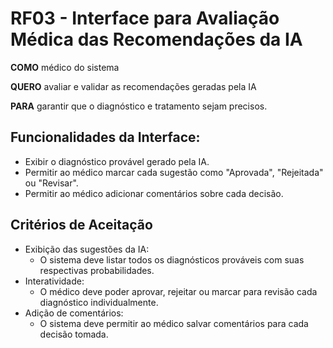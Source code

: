 # RF03 - Interface para Avaliação Médica das Recomendações da IA
**COMO** médico do sistema

**QUERO** avaliar e validar as recomendações geradas pela IA

**PARA** garantir que o diagnóstico e tratamento sejam precisos.

## Funcionalidades da Interface:
  - Exibir o diagnóstico provável gerado pela IA.
  - Permitir ao médico marcar cada sugestão como "Aprovada", "Rejeitada" ou "Revisar".
  - Permitir ao médico adicionar comentários sobre cada decisão.
## Critérios de Aceitação
  - Exibição das sugestões da IA:
    - O sistema deve listar todos os diagnósticos prováveis com suas respectivas probabilidades.
  - Interatividade:
    - O médico deve poder aprovar, rejeitar ou marcar para revisão cada diagnóstico individualmente.
  - Adição de comentários:
    - O sistema deve permitir ao médico salvar comentários para cada decisão tomada.


